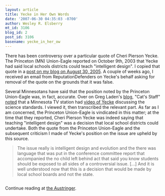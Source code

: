 ```yaml
---
layout: article
title: Yecke in Her Own Words
date: '2007-06-30 04:35:03 -0700'
author: Wesley R. Elsberry
mt_id: 3106
blog_id: 2
post_id: 3106
basename: yecke_in_her_ow
---
```

There has been controversy over a particular quote of Cheri Pierson Yecke. The Princeton (MN) Union-Eagle reported on October 9th, 2003 that Yecke had said local schools districts could teach "intelligent design". I copied that quote in a [post on my blog on August 30, 2005](http://austringer.net/wp/?p=141). A couple of weeks ago, I received an email from ReputationDefenders on Yecke's behalf asking for removal of the quote on the grounds that it was false.

Several Minnesotans have said that the position noted by the Princeton Union-Eagle was, in fact, accurate. Over on Greg Laden's [blog](http://gregladen.com/wordpress/?p=1024), "Cat's Staff" [noted](http://gregladen.com/wordpress/?p=1024#comment-47876) that a Minnesota TV station had [video of Yecke](http://video1.tpt.org:8080/ramgen/almanac/show/1852.rm?start=8:23) discussing the science standards. I viewed it, then transcribed the relevant part. As far as I am concerned, the Princeton Union-Eagle is vindicated in this matter; at the time that they reported, Cheri Pierson Yecke was indeed saying that teaching "intelligent design" was a decision that local school districts could undertake. Both the quote from the Princeton Union-Eagle and the subsequent criticism I made of Yecke's position on the issue are upheld by this source.

> The issue really is intelligent design and evolution and the there was language that was put in the conference committee report that accompanied the no child left behind act that said you know students should be exposed to all sides of a controversial issue. \[...\] And it is well understood now that this is a decision that would be made by local school boards and not the state.

[<img src="http://austringer.net/images/florida/bumper_sticker_trust_me.png" alt="" />](http://www.cafepress.com/aus_ed.34129860)

Continue reading at [the Austringer](http://austringer.net/wp/?p=626).
